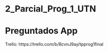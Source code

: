 # 2_Parcial_Prog_1_UTN
# Preguntados App
<div>Trello: https://trello.com/b/8cvnJ9ay/tpprog1final</div>
